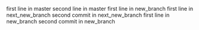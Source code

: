first line in master
second line in master
first line in new_branch
first line in next_new_branch
second commit in next_new_branch
first line in new_branch
second commit in new_branch
